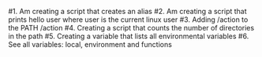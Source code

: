 #1. Am creating a script that creates an alias
#2. Am creating a script that prints hello user where user is the current linux user
#3. Adding /action to the PATH /action
#4. Creating a script that counts the number of directories in the path
#5. Creating a variable that lists all environmental variables
#6. See all variables: local, environment and functions
